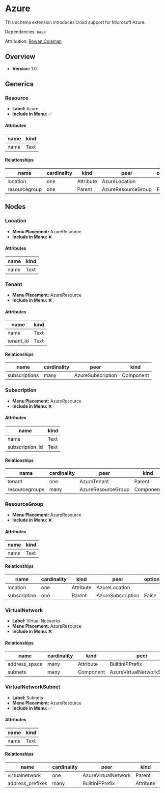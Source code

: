 # Azure

This schema extension introduces cloud support for Microsoft Azure.

Dependencies: `base`

Attribution: [Rowan Coleman](https://www.linkedin.com/in/rowan-coleman-6a147156/)

## Overview

- **Version:** 1.0

## Generics

### Resource

- **Label:** Azure
- **Include in Menu:** ✅

#### Attributes

| name | kind |
| ---- | ---- |
| name | Text |

#### Relationships

| name | cardinality | kind | peer | optional |
| ---- | ----------- | ---- | ---- | -------- |
| location | one | Attribute | AzureLocation |  |
| resourcegroup | one | Parent | AzureResourceGroup | False |

## Nodes

### Location

- **Menu Placement:** AzureResource
- **Include in Menu:** ❌

#### Attributes

| name | kind |
| ---- | ---- |
| name | Text |

### Tenant

- **Menu Placement:** AzureResource
- **Include in Menu:** ❌

#### Attributes

| name | kind |
| ---- | ---- |
| name | Text |
| tenant\_id | Text |

#### Relationships

| name | cardinality | peer | kind |
| ---- | ----------- | ---- | ---- |
| subscriptions | many | AzureSubscription | Component |

### Subscription

- **Menu Placement:** AzureResource
- **Include in Menu:** ❌

#### Attributes

| name | kind |
| ---- | ---- |
| name | Text |
| subscription\_id | Text |

#### Relationships

| name | cardinality | peer | kind | optional |
| ---- | ----------- | ---- | ---- | -------- |
| tenant | one | AzureTenant | Parent | False |
| resourcegroups | many | AzureResourceGroup | Component |  |

### ResourceGroup

- **Menu Placement:** AzureResource
- **Include in Menu:** ❌

#### Attributes

| name | kind |
| ---- | ---- |
| name | Text |

#### Relationships

| name | cardinality | kind | peer | optional |
| ---- | ----------- | ---- | ---- | -------- |
| location | one | Attribute | AzureLocation |  |
| subscription | one | Parent | AzureSubscription | False |

### VirtualNetwork

- **Label:** Virtual Networks
- **Menu Placement:** AzureResource
- **Include in Menu:** ❌

#### Relationships

| name | cardinality | kind | peer |
| ---- | ----------- | ---- | ---- |
| address\_space | many | Attribute | BuiltinIPPrefix |
| subnets | many | Component | AzureVirtualNetworkSubnet |

### VirtualNetworkSubnet

- **Label:** Subnets
- **Menu Placement:** AzureResource
- **Include in Menu:** ✅

#### Attributes

| name | kind |
| ---- | ---- |
| name | Text |

#### Relationships

| name | cardinality | peer | kind | optional |
| ---- | ----------- | ---- | ---- | -------- |
| virtualnetwork | one | AzureVirtualNetwork | Parent | False |
| address\_prefixes | many | BuiltinIPPrefix | Attribute |  |
